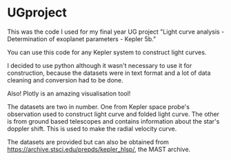 # UGproject
This was the code I used for my final year UG project "Light curve analysis - Determination of exoplanet parameters - Kepler 5b."

You can use this code for any Kepler system to construct light curves.

I decided to use python although it wasn't necessary to use it for construction, because the datasets were in text format and a lot of data cleaning and conversion had to be done.

Also! Plotly is an amazing visualisation tool!

The datasets are two in number. 
	One from Kepler space probe's observation used to construct light curve and folded light curve.
	The other is from ground based telescopes and contains information about the star's doppler shift. This is used to make the radial velocity curve.

The datasets are provided but can also be obtained from https://archive.stsci.edu/prepds/kepler_hlsp/, the MAST archive.

